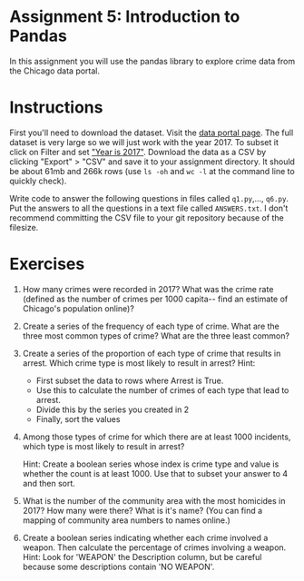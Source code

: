 # Assignment 5: Introduction to Pandas

In this assignment you will use the pandas library to explore crime data from the Chicago data portal.

# Instructions

First you'll need to download the dataset. Visit the [data portal page](https://data.cityofchicago.org/Public-Safety/Crimes-2001-to-present/ijzp-q8t2/data). The full dataset is very large so we will just work with the year 2017. To subset it click on Filter and set ["Year is 2017"](filter.png). Download the data as a CSV by clicking "Export" > "CSV" and save it to your assignment directory. It should be about 61mb and 266k rows (use `ls -oh` and `wc -l` at the command line to quickly check).

Write code to answer the following questions in files called `q1.py`,..., `q6.py`. Put the answers to all the questions in a text file called `ANSWERS.txt`. I don't recommend committing the CSV file to your git repository because of the filesize.

# Exercises

1. How many crimes were recorded in 2017? What was the crime rate (defined as the number of crimes per 1000 capita-- find an estimate of Chicago's population online)?

2. Create a series of the frequency of each type of crime. What are the three most common types of crime? What are the three least common?

3. Create a series of the proportion of each type of crime that results in arrest. Which crime type is most likely to result in arrest? Hint:
    - First subset the data to rows where Arrest is True.
    - Use this to calculate the number of crimes of each type that lead to arrest.
    - Divide this by the series you created in 2
    - Finally, sort the values


4. Among those types of crime for which there are at least 1000 incidents, which type is most likely to result in arrest?

    Hint: Create a boolean series whose index is crime type and value is whether the count is at least 1000. Use that to subset your answer to 4 and then sort.

5. What is the number of the community area with the most homicides in 2017? How many were there? What is it's name? (You can find a mapping of community area numbers to names online.)

6. Create a boolean series indicating whether each crime involved a weapon. Then calculate the percentage of crimes involving a weapon. Hint: Look for 'WEAPON' the Description column, but be careful because some descriptions contain 'NO WEAPON'.
